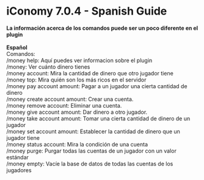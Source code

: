 # iConomy 7.0.4 - Spanish Guide
**La información acerca de los comandos puede ser un poco diferente en el plugin**<br><br>
**Español**<br>
Comandos:<br>
/money help: Aquí puedes ver informacion sobre el plugin<br>
/money: Ver cuánto dinero tienes<br>
/money account: Mira la cantidad de dinero que otro jugador tiene<br>
/money top: Mira quién son los más ricos en el servidor<br>
/money pay account amount: Pagar a un jugador una cierta cantidad de dinero<br>
/money create account amount: Crear una cuenta.<br>
/money remove account: Eliminar una cuenta.<br>
/money give account amount: Dar dinero a otro jugador.<br>
/money take account amount: Tomar una cierta cantidad de dinero de un jugador<br>
/money set account amount: Establecer la cantidad de dinero que un jugador tiene<br>
/money status account: Mira la condición de una cuenta<br>
/money purge: Purgar todas las cuentas de un jugador con un valor estándar<br>
/money empty: Vacíe la base de datos de todas las cuentas de los jugadores
